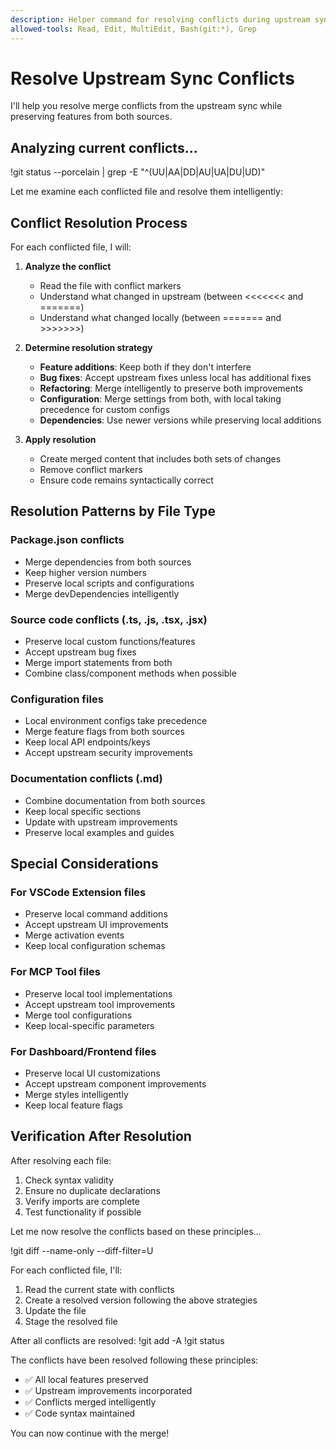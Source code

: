 ```yaml
---
description: Helper command for resolving conflicts during upstream sync
allowed-tools: Read, Edit, MultiEdit, Bash(git:*), Grep
---
```


# Resolve Upstream Sync Conflicts

I'll help you resolve merge conflicts from the upstream sync while preserving features from both sources.

## Analyzing current conflicts...

!git status --porcelain | grep -E "^(UU|AA|DD|AU|UA|DU|UD)"

Let me examine each conflicted file and resolve them intelligently:

## Conflict Resolution Process

For each conflicted file, I will:

1. **Analyze the conflict**
   - Read the file with conflict markers
   - Understand what changed in upstream (between <<<<<<< and =======)
   - Understand what changed locally (between ======= and >>>>>>>)

2. **Determine resolution strategy**
   - **Feature additions**: Keep both if they don't interfere
   - **Bug fixes**: Accept upstream fixes unless local has additional fixes
   - **Refactoring**: Merge intelligently to preserve both improvements
   - **Configuration**: Merge settings from both, with local taking precedence for custom configs
   - **Dependencies**: Use newer versions while preserving local additions

3. **Apply resolution**
   - Create merged content that includes both sets of changes
   - Remove conflict markers
   - Ensure code remains syntactically correct

## Resolution Patterns by File Type

### Package.json conflicts
- Merge dependencies from both sources
- Keep higher version numbers
- Preserve local scripts and configurations
- Merge devDependencies intelligently

### Source code conflicts (.ts, .js, .tsx, .jsx)
- Preserve local custom functions/features
- Accept upstream bug fixes
- Merge import statements from both
- Combine class/component methods when possible

### Configuration files
- Local environment configs take precedence
- Merge feature flags from both sources
- Keep local API endpoints/keys
- Accept upstream security improvements

### Documentation conflicts (.md)
- Combine documentation from both sources
- Keep local specific sections
- Update with upstream improvements
- Preserve local examples and guides

## Special Considerations

### For VSCode Extension files
- Preserve local command additions
- Accept upstream UI improvements
- Merge activation events
- Keep local configuration schemas

### For MCP Tool files
- Preserve local tool implementations
- Accept upstream tool improvements
- Merge tool configurations
- Keep local-specific parameters

### For Dashboard/Frontend files
- Preserve local UI customizations
- Accept upstream component improvements
- Merge styles intelligently
- Keep local feature flags

## Verification After Resolution

After resolving each file:
1. Check syntax validity
2. Ensure no duplicate declarations
3. Verify imports are complete
4. Test functionality if possible

Let me now resolve the conflicts based on these principles...

!git diff --name-only --diff-filter=U

For each conflicted file, I'll:
1. Read the current state with conflicts
2. Create a resolved version following the above strategies
3. Update the file
4. Stage the resolved file

After all conflicts are resolved:
!git add -A
!git status

The conflicts have been resolved following these principles:
- ✅ All local features preserved
- ✅ Upstream improvements incorporated
- ✅ Conflicts merged intelligently
- ✅ Code syntax maintained

You can now continue with the merge!